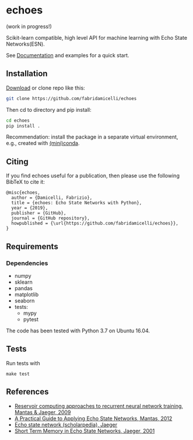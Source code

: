 # echoes 
(work in progress!)

Scikit-learn compatible, high level API for machine learning with Echo State Networks(ESN).

See [Documentation](https://fabridamicelli.github.io/echoes/) and examples for a quick start.

## Installation
[Download](https://github.com/fabridamicelli/echoes/archive/master.zip) or clone repo like this:
```sh
git clone https://github.com/fabridamicelli/echoes
```

Then cd to directory and pip install:
```sh
cd echoes
pip install .
```
Recommendation: install the package in a separate virtual environment, e.g., created with [(mini)conda](https://conda.io/docs/user-guide/install/index.html).

## Citing

If you find echoes useful for a publication, then please use the following BibTeX to cite it:

```
@misc{echoes,
  author = {Damicelli, Fabrizio},
  title = {echoes: Echo State Networks with Python},
  year = {2019},
  publisher = {GitHub},
  journal = {GitHub repository},
  howpublished = {\url{https://github.com/fabridamicelli/echoes}},
}
```

## Requirements
### Dependencies
 - numpy
 - sklearn
 - pandas
 - matplotlib
 - seaborn
 - tests:
   - mypy
   - pytest 

The code has been tested with Python 3.7 on Ubuntu 16.04.


## Tests 
Run tests with 
```
make test
```

## References
  - [Reservoir computing approaches to recurrent neural network training, Mantas & Jaeger, 2009](https://www.sciencedirect.com/science/article/pii/S1574013709000173)
  - [A Practical Guide to Applying Echo State Networks, Mantas, 2012](https://link.springer.com/chapter/10.1007/978-3-642-35289-8_36)
  - [Echo state network (scholarpedia), Jaeger](http://www.scholarpedia.org/article/Echo_state_network)
  - [Short Term Memory in Echo State Networks, Jaeger, 2001](http://publica.fraunhofer.de/eprints/urn_nbn_de_0011-b-731310.pdf)
